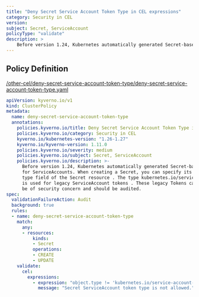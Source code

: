 ```yaml
---
title: "Deny Secret Service Account Token Type in CEL expressions"
category: Security in CEL
version: 
subject: Secret, ServiceAccount
policyType: "validate"
description: >
    Before version 1.24, Kubernetes automatically generated Secret-based tokens  for ServiceAccounts. When creating a Secret, you can specify its type using the  type field of the Secret resource . The type kubernetes.io/service-account-token is used for legacy ServiceAccount tokens . These legacy Tokens can be of security concern and should be audited.
---
```


## Policy Definition
<a href="https://github.com/kyverno/policies/raw/main//other-cel/deny-secret-service-account-token-type/deny-secret-service-account-token-type.yaml" target="-blank">/other-cel/deny-secret-service-account-token-type/deny-secret-service-account-token-type.yaml</a>

```yaml
apiVersion: kyverno.io/v1
kind: ClusterPolicy
metadata:
  name: deny-secret-service-account-token-type
  annotations:
    policies.kyverno.io/title: Deny Secret Service Account Token Type in CEL expressions
    policies.kyverno.io/category: Security in CEL 
    kyverno.io/kubernetes-version: "1.26-1.27"
    kyverno.io/kyverno-version: 1.11.0
    policies.kyverno.io/severity: medium
    policies.kyverno.io/subject: Secret, ServiceAccount
    policies.kyverno.io/description: >-
      Before version 1.24, Kubernetes automatically generated Secret-based tokens 
      for ServiceAccounts. When creating a Secret, you can specify its type using the 
      type field of the Secret resource . The type kubernetes.io/service-account-token
      is used for legacy ServiceAccount tokens . These legacy Tokens can
      be of security concern and should be audited.
spec:
  validationFailureAction: Audit
  background: true
  rules:
  - name: deny-secret-service-account-token-type
    match:
      any:
      - resources:
          kinds:
          - Secret
          operations:
          - CREATE
          - UPDATE
    validate:
      cel:
        expressions:
          - expression: "object.type != 'kubernetes.io/service-account-token'"
            message: "Secret ServiceAccount token type is not allowed."
            

```
